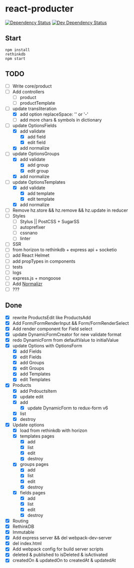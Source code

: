 
# react-producter

[![Dependency Status](https://david-dm.org/ViZhe/react-producter.svg)](https://david-dm.org/ViZhe/react-producter#info=dependencies)
[![Dev Dependency Status](https://david-dm.org/ViZhe/react-producter/dev-status.svg)](https://david-dm.org/ViZhe/react-producter#info=devDependencies)

## Start
```
npm install
rethinkdb
npm start
```

## TODO
- [ ] Write core/product
- [ ] Add controllers
  - [ ] product
  - [ ] productTemplate
- [ ] update transliteration
  - [X] add option replaceSpace: '' or '-'
  - [ ] add more chars & symbols in dictionary
- [ ] update OptionsFields
  - [X] add validate
    - [X] add field
    - [X] edit field
  - [X] add normalize
- [ ] update OptionsGroups
  - [X] add validate
    - [X] add group
    - [X] edit group
  - [X] add normalize
- [ ] update OptionsTemplates
  - [X] add validate
    - [X] add template
    - [X] edit template
  - [X] add normalize
- [ ] Remove hz.store && hz.remove && hz.update in reducer
- [ ] Styles
  - [ ] Stylus || PostCSS + SugarSS
  - [ ] autoprefixer
  - [ ] cssnano
  - [ ] linter
- [ ] SSR
- [ ] from horizon to rethinkdb + express api + socketio
- [ ] add React Helmet
- [ ] add propTypes in components
- [ ] tests
- [ ] logs
- [ ] express.js + mongoose
- [ ] Add [Normalizr](https://github.com/paularmstrong/normalizr)
- [ ] ???

## Done
- [X] rewrite ProductsEdit like ProductsAdd
- [X] Add Form/FormRenderInput && Form/FormRenderSelect
- [X] Add render component for Field select
- [X] update DynamicFormCreator for new validate format
- [X] redo DynamicForm from defaultValue to initialValue
- [X] update Options with OptionsForm
  - [X] add Fields
  - [X] edit Fields
  - [X] add Groups
  - [X] edit Groups
  - [X] add Templates
  - [X] edit Templates
- [X] Products
  - [X] add PrdouctsItem
  - [X] update edit
  - [X] add
    - [X] update DynamicForm to redux-form v6
  - [X] list
  - [X] destroy
- [X] Update options
  - [X] load from rethinkdb with horizon
  - [X] templates pages
    - [X] add
    - [X] list
    - [X] edit
    - [X] destroy
  - [X] groups pages
    - [X] add
    - [X] list
    - [X] edit
    - [X] destroy
  - [X] fields pages
    - [X] add
    - [X] list
    - [X] edit
    - [X] destroy
- [X] Routing
- [X] RethinkDB
- [X] Immutable
- [X] Add express server && del webpack-dev-server
- [X] del index.html
- [X] Add webpack config for build server scripts
- [X] deleted & published to isDeleted & isActivated
- [X] createdOn & updatedOn to createdAt & updatedAt
